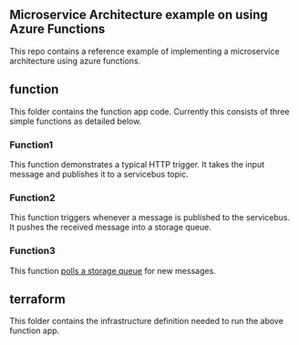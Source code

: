 ## Microservice Architecture example on using Azure Functions
This repo contains a reference example of implementing a microservice architecture using azure functions.

## function
This folder contains the function app code. Currently this consists of three simple functions as detailed below.

### Function1
This function demonstrates a typical HTTP trigger. It takes the input message and publishes it to a servicebus topic.

### Function2
This function triggers whenever a message is published to the servicebus. It pushes the received message into a storage queue.

### Function3
This function [polls a storage queue](https://docs.microsoft.com/en-us/azure/azure-functions/functions-bindings-storage-queue#trigger---polling-algorithm) for new messages.

## terraform
This folder contains the infrastructure definition needed to run the above function app.